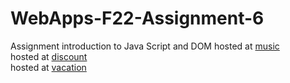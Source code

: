 # WebApps-F22-Assignment-6
Assignment introduction to Java Script and DOM
hosted at [music](https://44-563-web-apps-f22.github.io/44563-webapps-assignment-6-sravanth3108/music.html)<br>
hosted at [discount](https://44-563-web-apps-f22.github.io/44563-webapps-assignment-6-sravanth3108/discount.html)<br>
hosted at [vacation](https://44-563-web-apps-f22.github.io/44563-webapps-assignment-6-sravanth3108//vacation.html)<br>
